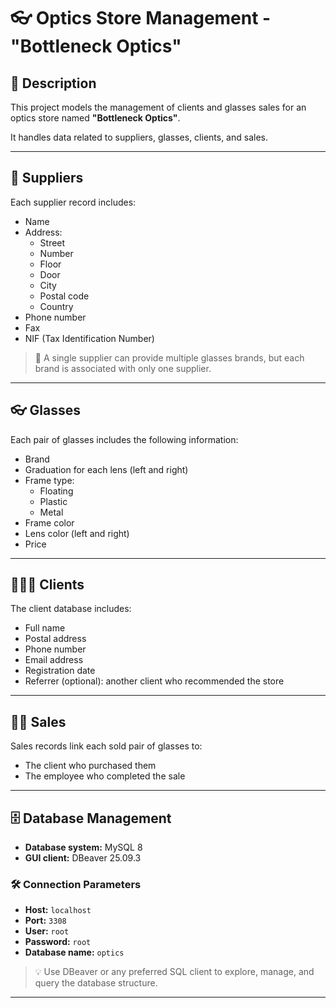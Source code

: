 # 👓 Optics Store Management - "Bottleneck Optics"

## 📄 Description

This project models the management of clients and glasses sales for an optics store named **"Bottleneck Optics"**.

It handles data related to suppliers, glasses, clients, and sales.

---

## 🏢 Suppliers

Each supplier record includes:
- Name
- Address:
  - Street
  - Number
  - Floor
  - Door
  - City
  - Postal code
  - Country
- Phone number
- Fax
- NIF (Tax Identification Number)

> 📌 A single supplier can provide multiple glasses brands, but each brand is associated with only one supplier.

---

## 👓 Glasses

Each pair of glasses includes the following information:
- Brand
- Graduation for each lens (left and right)
- Frame type:
  - Floating
  - Plastic
  - Metal
- Frame color
- Lens color (left and right)
- Price

---

## 🧑‍🤝‍🧑 Clients

The client database includes:
- Full name
- Postal address
- Phone number
- Email address
- Registration date
- Referrer (optional): another client who recommended the store

---

## 🧑‍💼 Sales

Sales records link each sold pair of glasses to:
- The client who purchased them
- The employee who completed the sale

---

## 🗄️ Database Management

- **Database system:** MySQL 8
- **GUI client:** DBeaver 25.09.3

### 🛠️ Connection Parameters

- **Host:** `localhost`
- **Port:** `3308`
- **User:** `root`
- **Password:** `root`
- **Database name:** `optics`

> 💡 Use DBeaver or any preferred SQL client to explore, manage, and query the database structure.

---